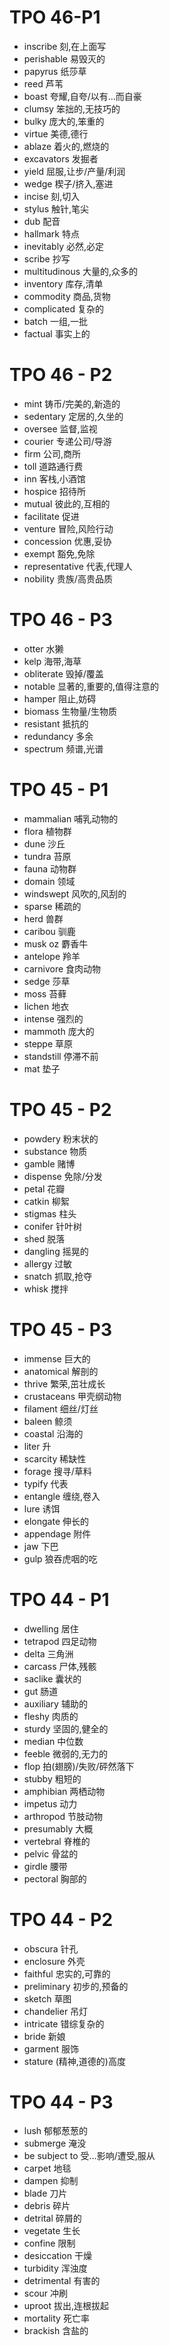 # TPO 46-P1

* inscribe 刻,在上面写
* perishable 易毁灭的
* papyrus 纸莎草
* reed 芦苇
* boast 夸耀,自夸/以有...而自豪
* clumsy 笨拙的,无技巧的
* bulky 庞大的,笨重的
* virtue 美德,德行
* ablaze 着火的,燃烧的
* excavators 发掘者
* yield 屈服,让步/产量/利润
* wedge 楔子/挤入,塞进
* incise 刻,切入
* stylus 触针,笔尖
* dub 配音
* hallmark  特点
* inevitably 必然,必定
* scribe 抄写
* multitudinous  大量的,众多的
* inventory 库存,清单
* commodity 商品,货物
* complicated 复杂的
* batch 一组,一批
* factual 事实上的

# TPO 46 - P2

* mint 铸币/完美的,新造的
* sedentary 定居的,久坐的
* oversee 监督,监视
* courier 专递公司/导游
* firm 公司,商所
* toll 道路通行费
* inn 客栈,小酒馆
* hospice 招待所
* mutual 彼此的,互相的
* facilitate 促进
* venture 冒险,风险行动
* concession 优惠,妥协
* exempt 豁免,免除
* representative 代表,代理人
* nobility 贵族/高贵品质

#  TPO 46 - P3

* otter 水獭
* kelp 海带,海草
* obliterate 毁掉/覆盖
* notable 显著的,重要的,值得注意的
* hamper 阻止,妨碍
* biomass 生物量/生物质
* resistant 抵抗的
* redundancy 多余
* spectrum 频谱,光谱

# TPO 45  - P1

* mammalian 哺乳动物的
* flora 植物群
* dune 沙丘
* tundra 苔原
* fauna 动物群
* domain 领域
* windswept 风吹的,风刮的
* sparse 稀疏的
* herd 兽群
* caribou 驯鹿
* musk oz 麝香牛
* antelope 羚羊
* carnivore 食肉动物
* sedge 莎草
* moss 苔藓
* lichen 地衣
* intense 强烈的
* mammoth 庞大的
* steppe 草原
* standstill 停滞不前
* mat 垫子

# TPO 45 - P2

* powdery 粉末状的
* substance 物质
* gamble 赌博
* dispense 免除/分发
* petal 花瓣
* catkin 柳絮
* stigmas 柱头
* conifer 针叶树
* shed 脱落
* dangling 摇晃的
* allergy 过敏
* snatch 抓取,抢夺
* whisk 搅拌

# TPO 45 - P3

* immense 巨大的
* anatomical 解剖的
* thrive 繁荣,茁壮成长
* crustaceans 甲壳纲动物
* filament 细丝/灯丝
* baleen 鲸须
* coastal 沿海的
* liter 升
* scarcity 稀缺性
* forage 搜寻/草料
* typify 代表
* entangle 缠绕,卷入
* lure 诱饵
* elongate 伸长的
* appendage 附件
* jaw 下巴
* gulp 狼吞虎咽的吃

# TPO 44 - P1

* dwelling 居住
* tetrapod 四足动物
* delta 三角洲
* carcass 尸体,残骸
* saclike 囊状的
* gut 肠道
* auxiliary 辅助的
* fleshy 肉质的
* sturdy 坚固的,健全的
* median 中位数
* feeble 微弱的,无力的
* flop 拍(翅膀)/失败/砰然落下
* stubby 粗短的
* amphibian 两栖动物
* impetus 动力
* arthropod 节肢动物
* presumably 大概
* vertebral 脊椎的
* pelvic 骨盆的
* girdle 腰带
* pectoral 胸部的

# TPO 44 - P2

* obscura 针孔
* enclosure 外壳
* faithful 忠实的,可靠的
* preliminary 初步的,预备的
* sketch 草图
* chandelier 吊灯
* intricate 错综复杂的
* bride 新娘
* garment 服饰
* stature (精神,道德的)高度

# TPO 44 - P3

* lush 郁郁葱葱的
* submerge 淹没
* be subject to 受...影响/遭受,服从
* carpet 地毯
* dampen 抑制
* blade 刀片
* debris 碎片
* detrital 碎屑的
* vegetate 生长
* confine 限制
* desiccation 干燥
* turbidity 浑浊度
* detrimental 有害的
* scour 冲刷
* uproot 拔出,连根拔起
* mortality 死亡率
* brackish 含盐的